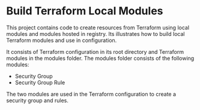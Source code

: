 # Build Terraform Local Modules

This project contains code to create resources from Terraform using local modules and modules hosted in registry. Its illustrates how to build local Terraform modules and use in configuration.

It consists of Terraform configuration in its root directory and Terraform modules in the modules folder.
The modules folder consists of the following modules:

- Security Group
- Security Group Rule

The two modules are used in the Terraform configuration to create a security group and rules.
